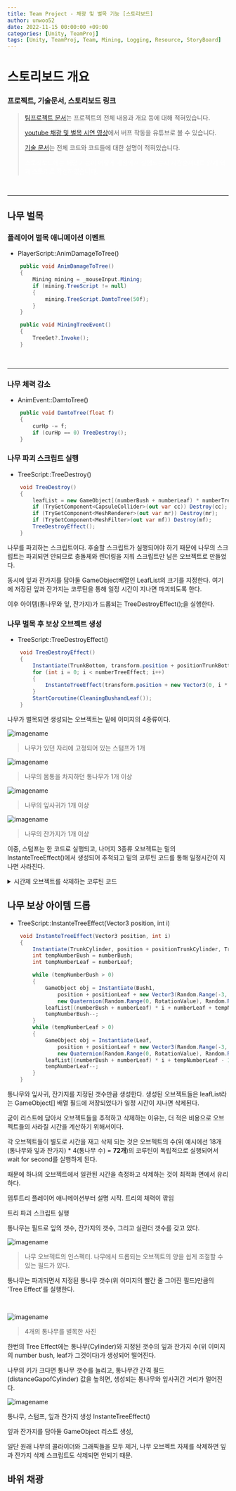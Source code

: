 ```yaml
---
title: Team Project - 채광 및 벌목 기능 [스토리보드]
author: unwoo52
date: 2022-11-15 00:00:00 +09:00
categories: [Unity, TeamProj]
tags: [Unity, TeamProj, Team, Mining, Logging, Resource, StoryBoard]
---
```


# 스토리보드 개요

### 프로젝트, 기술문서, 스토리보드 링크

> [팀프로젝트 문서](https://unwoo52.github.io/posts/Team-Project-About/)는 프로젝트의 전체 내용과 개요 등에 대해 적혀있습니다.
>
> [youtube 채광 및 벌목 시연 영상](https://youtu.be/XYon_3MIK5E?t=92)에서 버프 작동을 유튜브로 볼 수 있습니다.
>
> [기술 문서]()는 전체 코드와 코드들에 대한 설명이 적혀있습니다.
> 
> <span style="color:ffffff">스토리보드에는 해당 기능이 어떻게 게임에서 실행되는지 시간순서대로 읽기 쉽게 스토리로 작성하였습니다.</span>


<br>

---------


## 나무 벌목

### 플레이어 벌목 애니메이션 이벤트

- PlayerScript::AnimDamageToTree()

```cs
    public void AnimDamageToTree()
    {
    	Mining mining = _mouseInput.Mining;
    	if (mining.TreeScript != null)
    	{
    		mining.TreeScript.DamtoTree(50f);
    	}
    }
```

```cs
    public void MiningTreeEvent()
    {
        TreeGet?.Invoke();
    }
```

<br>

-----------------



### 나무 체력 감소

- AnimEvent::DamtoTree()

```cs
    public void DamtoTree(float f)
    {
        curHp -= f;
        if (curHp == 0) TreeDestroy();
    }
```


### 나무 파괴 스크립트 실행

- TreeScript::TreeDestroy()

```cs
    void TreeDestroy()
    {
        leafList = new GameObject[(numberBush + numberLeaf) * numberTreeEffect];
        if (TryGetComponent<CapsuleCollider>(out var cc)) Destroy(cc);
        if (TryGetComponent<MeshRenderer>(out var mr)) Destroy(mr);
        if (TryGetComponent<MeshFilter>(out var mf)) Destroy(mf);
        TreeDestroyEffect();
    }
````

나무를 파괴하는 스크립트이다. 후술할 스크립트가 실행되어야 하기 때문에 나무의 스크립트는 파괴되면 안되므로 충돌체와 렌더링을 지워 스크립트만 남은 오브젝트로 만들었다.

동시에 잎과 잔가지를 담아둘 GameObject배열인 LeafList의 크기를 지정한다. 여기에 저장된 잎과 잔가지는 코루틴을 통해 일정 시간이 지나면 파괴되도록 한다.

이후 아이템(통나무와 잎, 잔가지)가 드롭되는 TreeDestroyEffect();을 실행한다.

### 나무 벌목 후 보상 오브젝트 생성

- TreeScript::TreeDestroyEffect()

```cs
    void TreeDestroyEffect()
    {
        Instantiate(TrunkBottom, transform.position + positionTrunkBottom, transform.rotation);
        for (int i = 0; i < numberTreeEffect; i++)
        {
            InstanteTreeEffect(transform.position + new Vector3(0, i * distanceGapofCylinder, 0) , i);
        }
        StartCoroutine(CleaningBushandLeaf());
    }
```

나무가 벌목되면 생성되는 오브젝트는 밑에 이미지의 4종류이다.

![imagename](/assets/image/Project/TeamProject/MiningAndLoggingSystem/002-1.png)

> 나무가 있던 자리에 고정되어 있는 스텀프가 1개

![imagename](/assets/image/Project/TeamProject/MiningAndLoggingSystem/002-2.png)

> 나무의 몸통을 차지하던 통나무가 1개 이상

![imagename](/assets/image/Project/TeamProject/MiningAndLoggingSystem/002-3.png)

> 나무의 잎사귀가 1개 이상

![imagename](/assets/image/Project/TeamProject/MiningAndLoggingSystem/002-4.png)

> 나무의 잔가지가 1개 이상

이중, 스텀프는 한 코드로 실행되고, 나머지 3종류 오브젝트는 밑의 InstanteTreeEffect()에서 생성되어 추척되고 밑의 코루틴 코드를 통해 일정시간이 지나면 사라진다.

<details>
<summary>시간제 오브젝트를 삭제하는 코루틴 코드</summary>
<div markdown="1">

- TreeScript::CleaningBushandLeaf()

```cs
    IEnumerator CleaningBushandLeaf()
    {
        yield return new WaitForSeconds(5);
        foreach(GameObject obj in leafList)
        {
            Destroy(obj.gameObject);
            //or obj.FadeLeaf();
        }
    }
```

</div>
</details>


## 나무 보상 아이템 드롭

- TreeScript::InstanteTreeEffect(Vector3 position, int i)


```cs
    void InstanteTreeEffect(Vector3 position, int i)
    {
        Instantiate(TrunkCylinder, position + positionTrunkCylinder, TrunkCylinder.transform.rotation);
        int tempNumberBush = numberBush;
        int tempNumberLeaf = numberLeaf;

        while (tempNumberBush > 0)
        {
            GameObject obj = Instantiate(Bush1,
                position + positionLeaf + new Vector3(Random.Range(-3, 3), Random.Range(0, 3), Random.Range(-3, 3)),
                new Quaternion(Random.Range(0, RotationValue), Random.Range(0, RotationValue), Random.Range(0, RotationValue), 0));
            leafList[(numberBush + numberLeaf) * i + numberLeaf + tempNumberBush - 1] = obj;
            tempNumberBush--;
        }
        while (tempNumberLeaf > 0)
        {
            GameObject obj = Instantiate(Leaf,
                position + positionLeaf + new Vector3(Random.Range(-3, 3), Random.Range(0, 3), Random.Range(-3, 3)),
                new Quaternion(Random.Range(0, RotationValue), Random.Range(0, RotationValue), Random.Range(0, RotationValue), 0));
            leafList[(numberBush + numberLeaf) * i + tempNumberLeaf - 1] = obj;
            tempNumberLeaf--;
        }
    }
````

통나무와 잎사귀, 잔가지를 지정된 갯수만큼 생성한다. 생성된 오브젝트들은 leafList라는 GameObject[] 배열 필드에 저장되었다가 일정 시간이 지나면 삭제된다.

굳이 리스트에 담아서 오브젝트들을 추적하고 삭제하는 이유는, 더 적은 비용으로 오브젝트들의 사라질 시간을 계산하기 위해서이다.

각 오브젝트들이 별도로 시간을 재고 삭제 되는 것은 오브젝트의 수(위 예시에선 18개(통나무와 잎과 잔가지) * 4(통나무 수) = **72개**)의 코루틴이 독립적으로 실행되어서 wait for second를 실행하게 된다.

때문에 하나의 오브젝트에서 일관된 시간을 측정하고 삭제하는 것이 최적화 면에서 유리하다.






뎀투트리 플레이어 애니메이션부터 설명 시작. 트리의 체력이 깎임

트리 파괴 스크립트 실행

통나무는 필드로 잎의 갯수, 잔가지의 갯수, 그리고 실린더 갯수를 갖고 있다.

![imagename](/assets/image/Project/TeamProject/MiningAndLoggingStoryBoard/002.png)

> 나무 오브젝트의 인스펙터. 나무에서 드롭되는 오브젝트의 양을 쉽게 조절할 수 있는 필드가 있다.

통나무는 파괴되면서 지정된 통나무 갯수(위 이미지의 빨간 줄 그어진 필드)만큼의 'Tree Effect'를 실행한다.

<br>

![imagename](/assets/image/Project/TeamProject/MiningAndLoggingStoryBoard/001.png)

> 4개의 통나무를 벌목한 사진


한번의 Tree Effect에는 통나무(Cylinder)와 지정된 갯수의 잎과 잔가지 수(위 이미지의 number bush, leaf가 그것이다)가 생성되어 떨어진다.



나무의 키가 크다면 통나무 갯수를 늘리고, 통나무간 간격 필드(distanceGapofCylinder) 값을 높히면, 생성되는 통나무와 잎사귀간 거리가 멀어진다.

![imagename](/assets/image/Project/TeamProject/MiningAndLoggingStoryBoard/003.png)


통나무, 스텀프, 잎과 잔가지 생성 InstanteTreeEffect()

잎과 잔가지를 담아둘 GameObject 리스트 생성,

일단 원래 나무의 콜라이더와 그래픽들을 모두 제거, 나무 오브젝트 자체를 삭제하면 잎과 잔가지 삭제 스크립트도 삭제되면 안되기 때문.


## 바위 채광

